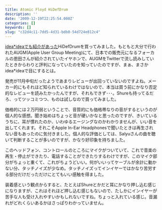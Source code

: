 ```yaml
---
title: Atomic Floyd HiDefDrum
description: ''
date: '2009-12-19T22:25:54.000Z'
categories: []
keywords: []
slug: "c32d4c11-7dd5-4d31-bdb0-54d724e812c4"
---
```

[idea\*ideaでも紹介があった](http://www.ideaxidea.com/archives/2009/12/hidefdrum.html)HiDefDrumを買ってみました。もともと大分で行われたAUGM(Apple User Group Meeting)にて、日本での販売元になるフォーカルの恩田さんが紹介されていたイヤホンで、AUGMをTwitterで流し読みしていたときからわりと評判になっていたのを知っていたのですが、まぁ、まさかidea\*ideaで目にするとは。

発売が11月中旬だったようであまりレビューが出回っていないのですよね。メーカー的にもそれほど知られているわけではないので、本当は買う前にかなり否定的なレビューを読みたかったんですが、それもできず･･･。Shureも持ってるだろ、ってツッコミつつ、ものは試しなので買ってみました。

価格的には２万円弱ということで、音質的にも価格帯なりの音がするというのが個人的な感想。聞き始めはちょっと音が硬いかなと思ったのですが、きいているうちに、耳が慣れたのか、いわゆるエージングなのかわかりませんが、いい音を出してくれます。それこそApple In-Ear Headphonesで聞いたときは再生されない音もあったのに気付きました。個人的な評価としては、Salyuさんの曲を聴いて判断することが多いのですが、かなり好印象を持ちました。

このヘッドフォン、コントロールのところにマイクがついていて、これで音楽の再生・停止ができたり、電話することができたりするわけですが、このマイク部分がちょっと重くて、これがちょうどいい。何がいいってケーブルが余計に動かない分、タッチノイズが少なめ。タッチノイズってインイヤーではかなり苦労する部分だけだっただけにとてもいい感触を得ました。

装着感という観点からすると、たとえばShureとかだと耳にかなり押し込む感じになりますが、これはそれほど押し込む感じもないので、たしかにインイヤーが苦手な人も受け入れやすいかもしれないですね。ちょっと入れている感じ。音漏れがどれくらいあるかはさっぱりわかっていません。